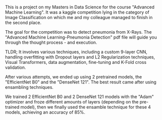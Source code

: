 This is a project on my Masters in Data Science for the course "Advanced Machine Learning". It was a kaggle competition lying in the category of Image Classification on which me and my colleague managed to finish in the second place.

The goal for the competition was to detect pneumonia from X-Rays. The "Advanced Machine Learning-Pneumonia Detection" pdf file will guide you through the thought process - and execution.

TLDR; It involves various techniques, including a custom 9-layer CNN, handling overfitting with Dropout layers and L2 Regularization techniques, Visual Transformers, data augmentation, fine-tuning and K-Fold cross validation.

After various attempts, we ended up using 2 pretrained models, the "EfficientNet B0" and the "DenseNet 121". The best result came after using ensambling techniques.

We trained 2 EfficientNet B0 and 2 DenseNet 121 models with the "Adam" optimizer and froze different amounts of layers (depending on the pre-trained model), then we finally used the ensamble technique for these 4 models, achieving an accuracy of 85%.
